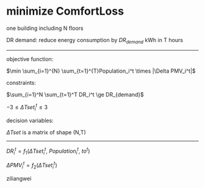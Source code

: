# minimize ComfortLoss

one building including N floors

DR demand: reduce energy consumption by $DR_{demand}$ kWh in T hours

------

objective function:

$\min \sum_{i=1}^{N} \sum_{t=1}^{T}Population_i^t \times |\Delta PMV_i^t|$

constraints:

$\sum_{i=1}^N \sum_{t=1}^T DR_i^t \ge DR_{demand}$

$-3 \le \Delta Tset_i^t \le 3$

decision variables:

$\Delta Tset$ is a matrix of shape (N,T)

------

$DR_i^t=f_1(\Delta Tset_i^t,\ Population_i^t,\ to^t)$

$\Delta PMV_i^t = f_2(\Delta Tset_i^t)$

ziliangwei

